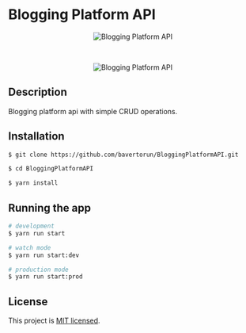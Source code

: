 # Blogging Platform API
<p align="center">
  <img src="https://assets.roadmap.sh/guest/blogging-platform-api.png" alt="Blogging Platform API" />
</p>
<br>
<p align="center">
  <img src="https://i.hizliresim.com/lbcy30g.png" alt="Blogging Platform API" />
</p>

## Description

Blogging platform api with simple CRUD operations.

## Installation

```bash
$ git clone https://github.com/bavertorun/BloggingPlatformAPI.git
```

```bash
$ cd BloggingPlatformAPI
```

```bash
$ yarn install
```


## Running the app

```bash
# development
$ yarn run start

# watch mode
$ yarn run start:dev

# production mode
$ yarn run start:prod
```

## License

This project is [MIT licensed](LICENSE).
